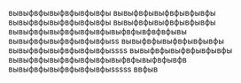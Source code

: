 вывыфвфывыфвфывфывфы
вывыфвфывыфвфывфывфы
вывыфвфывыфвфывфывфы
вывыфвфывыфвфывфывфы
вывыфвфывыфвфывфывфывыфвфывфвфвфывы
вывыфвфывыфвфывфывфыss
вывыфвфывыфвфывфывфы
вывыфвфывыфвфывфывфыssss
вывыфвфывыфвфывфывфы
вывыфвфывыфвфывфывфывыфвфывыфвфывфв
вывыфвфывыфвфывфывфыsssss
ввфыв
